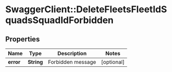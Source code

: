 # SwaggerClient::DeleteFleetsFleetIdSquadsSquadIdForbidden

## Properties
Name | Type | Description | Notes
------------ | ------------- | ------------- | -------------
**error** | **String** | Forbidden message | [optional] 


